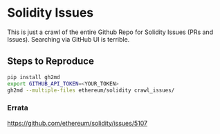 # Solidity Issues

This is just a crawl of the entire Github Repo for Solidity Issues (PRs and Issues). Searching via GitHub UI is terrible.

## Steps to Reproduce


```bash
pip install gh2md
export GITHUB_API_TOKEN=<YOUR_TOKEN>
gh2md --multiple-files ethereum/solidity crawl_issues/
```


### Errata

https://github.com/ethereum/solidity/issues/5107
